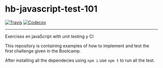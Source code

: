 # hb-javascript-test-101

[![Travis](https://img.shields.io/travis/milenacard/hb-javascript-test-101.svg)](https://travis-ci.org/milenacard/hb-javascript-test-101)
[![Codecov](https://codecov.io/gh/milenacard/hb-javascript-test-101/branch/master/graph/badge.svg)](https://codecov.io/gh/milenacard/hb-javascript-test-101)
____________________________________________
Exercises en javaScript with unit testing y CI

This repository is containing examples of how to implement and test the first challenge given in the Bootcamp.

After installing all the dependecies using `npm i` use `npm t` to run all the test.
